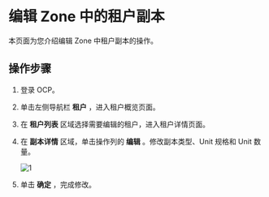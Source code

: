 编辑 Zone 中的租户副本
===================================

本页面为您介绍编辑 Zone 中租户副本的操作。

操作步骤
-------------------------

1. 登录 OCP。

2. 单击左侧导航栏 **租户** ，进入租户概览页面。

3. 在 **租户列表** 区域选择需要编辑的租户，进入租户详情页面。

4. 在 **副本详情** 区域，单击操作列的 **编辑** 。修改副本类型、Unit 规格和 Unit 数量。

    ![1](https://help-static-aliyun-doc.aliyuncs.com/assets/img/zh-CN/5831070261/p271865.png)

5. 单击 **确定** ，完成修改。
